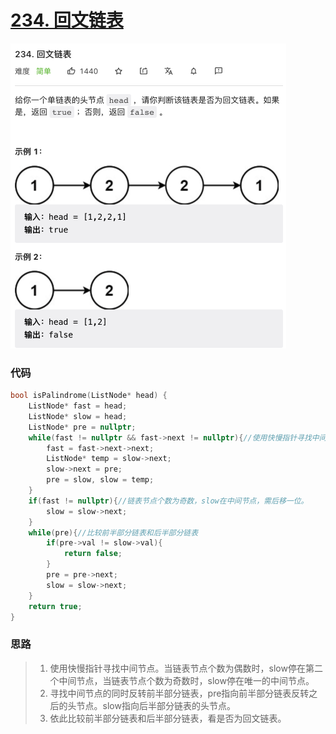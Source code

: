 # [234. 回文链表](https://leetcode.cn/problems/palindrome-linked-list/)

<img src="https://raw.githubusercontent.com/damenshi/myImage/main/img/image-20220715190442038.png" alt="image-20220715190442038" style="zoom:50%;" />

### 代码
```c++
bool isPalindrome(ListNode* head) {
    ListNode* fast = head;
    ListNode* slow = head;
    ListNode* pre = nullptr;
    while(fast != nullptr && fast->next != nullptr){//使用快慢指针寻找中间节点，同时反转前半部分链表
        fast = fast->next->next;  
        ListNode* temp = slow->next;
        slow->next = pre;
        pre = slow, slow = temp;
    }
    if(fast != nullptr){//链表节点个数为奇数，slow在中间节点，需后移一位。
        slow = slow->next;
    }
    while(pre){//比较前半部分链表和后半部分链表
        if(pre->val != slow->val){
            return false;
        }
        pre = pre->next;
        slow = slow->next;
    }
    return true;
}
```
### 思路
> 1. 使用快慢指针寻找中间节点。当链表节点个数为偶数时，slow停在第二个中间节点，当链表节点个数为奇数时，slow停在唯一的中间节点。
> 2. 寻找中间节点的同时反转前半部分链表，pre指向前半部分链表反转之后的头节点。slow指向后半部分链表的头节点。
> 3. 依此比较前半部分链表和后半部分链表，看是否为回文链表。